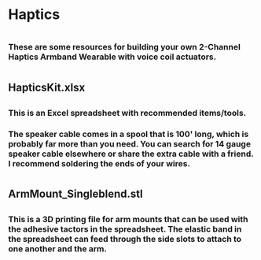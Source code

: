 # Haptics
#
### These are some resources for building your own 2-Channel Haptics Armband Wearable with voice coil actuators.
#
## HapticsKit.xlsx
##
### This is an Excel spreadsheet with recommended items/tools. 
### The speaker cable comes in a spool that is 100' long, which is probably far more than you need. You can search for 14 gauge speaker cable elsewhere or share the extra cable with a friend. I recommend soldering the ends of your wires.
#
## ArmMount_Singleblend.stl
##
### This is a 3D printing file for arm mounts that can be used with the adhesive tactors in the spreadsheet. The elastic band in the spreadsheet can feed through the side slots to attach to one another and the arm. 
#


